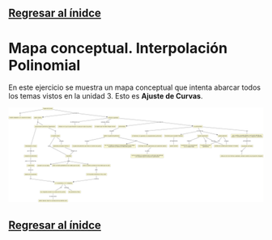 ## [Regresar al ínidce](https://github.com/neto-riga/metodos_numericos_2/blob/main/portafolio.md#índice)

# Mapa conceptual. Interpolación Polinomial

En este ejercicio se muestra un mapa conceptual que intenta abarcar todos los temas vistos en la unidad 3. Esto es **Ajuste de Curvas**.

<div class="img-container">
<center>
<img src="mapa3.jpg"
     alt="Logo"
     style="width:1000px; text-align:"center";" />
</center>
</div>

## [Regresar al ínidce](https://github.com/neto-riga/metodos_numericos_2/blob/main/portafolio.md#índice)
